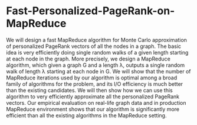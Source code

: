 # Fast-Personalized-PageRank-on-MapReduce
We will design a fast MapReduce algorithm for Monte Carlo approximation of personalized PageRank vectors of all the nodes in a graph. The basic idea is very efficiently doing single random walks of a given length starting at each node in the graph. More precisely, we design a MapReduce algorithm, which given a graph G and a length λ, outputs a single random walk of length λ starting at each node in G. We will show that the number of MapReduce iterations used by our algorithm is optimal among a broad family of algorithms for the problem, and its I/O efficiency is much better than the existing candidates. We will then show how we can use this algorithm to very efficiently approximate all the personalized PageRank vectors. Our empirical evaluation on real-life graph data and in production MapReduce environment shows that our algorithm is significantly more efficient than all the existing algorithms in the MapReduce setting.
